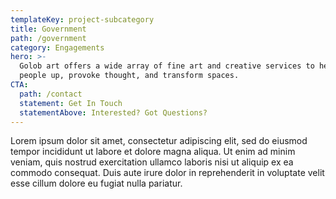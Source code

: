 ```yaml
---
templateKey: project-subcategory
title: Government
path: /government
category: Engagements
hero: >-
  Golob art offers a wide array of fine art and creative services to help lift
  people up, provoke thought, and transform spaces.
CTA:
  path: /contact
  statement: Get In Touch
  statementAbove: Interested? Got Questions?
---
```

Lorem ipsum dolor sit amet, consectetur adipiscing elit, sed do eiusmod tempor incididunt ut labore et dolore magna aliqua. Ut enim ad minim veniam, quis nostrud exercitation ullamco laboris nisi ut aliquip ex ea commodo consequat. Duis aute irure dolor in reprehenderit in voluptate velit esse cillum dolore eu fugiat nulla pariatur.
